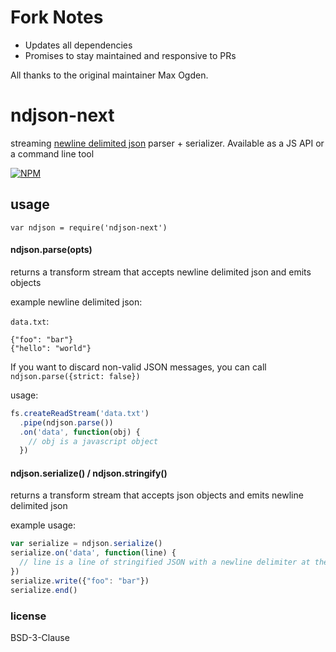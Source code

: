 # Fork Notes

- Updates all dependencies
- Promises to stay maintained and responsive to PRs

All thanks to the original maintainer Max Ogden.

# ndjson-next

streaming [newline delimited json](https://en.wikipedia.org/wiki/Line_Delimited_JSON) parser + serializer. Available as a JS API or a command line tool

[![NPM](https://nodei.co/npm/ndjson-next.png)](https://nodei.co/npm/ndjson-next/)

## usage

```
var ndjson = require('ndjson-next')
```

#### ndjson.parse(opts)

returns a transform stream that accepts newline delimited json and emits objects

example newline delimited json:

`data.txt`:

```
{"foo": "bar"}
{"hello": "world"}
```

If you want to discard non-valid JSON messages, you can call `ndjson.parse({strict: false})`

usage:

```js
fs.createReadStream('data.txt')
  .pipe(ndjson.parse())
  .on('data', function(obj) {
    // obj is a javascript object
  })
```

#### ndjson.serialize() / ndjson.stringify()

returns a transform stream that accepts json objects and emits newline delimited json

example usage:

```js
var serialize = ndjson.serialize()
serialize.on('data', function(line) {
  // line is a line of stringified JSON with a newline delimiter at the end
})
serialize.write({"foo": "bar"})
serialize.end()
```

### license

BSD-3-Clause
